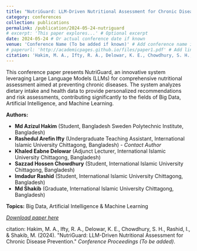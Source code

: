 ```yaml
---
title: "NutriGuard: LLM-Driven Nutritional Assessment for Chronic Disease Prevention"
category: conferences
collection: publications
permalink: /publication/2024-05-24-nutriguard
# excerpt: 'This paper explores...' # Optional excerpt
date: 2024-05-24 # Or actual conference date if known
venue: 'Conference Name (To be added if known)' # Add conference name if known
# paperurl: 'http://academicpages.github.io/files/paper1.pdf' # Add link if available
citation: 'Hakim, M. A., Ifty, R. A., Delowar, K. E., Chowdhury, S. H., Rashid, I., & Shakib, M. (2024). &quot;NutriGuard: LLM-Driven Nutritional Assessment for Chronic Disease Prevention.&quot; <i>Conference Proceedings (To be added)</i>.'
---
```


This conference paper presents NutriGuard, an innovative system leveraging Large Language Models (LLMs) for comprehensive nutritional assessment aimed at preventing chronic diseases. The system analyzes dietary intake and health data to provide personalized recommendations and risk assessments, contributing significantly to the fields of Big Data, Artificial Intelligence, and Machine Learning.

**Authors:**

*   **Md Azizul Hakim** (Student, Bangladesh Sweden Polytechnic Institute, Bangladesh)
*   **Rashedul Arefin Ifty** (Undergraduate Teaching Assistant, International Islamic University Chittagong, Bangladesh) - *Contact Author*
*   **Khaled Eabne Delowar** (Adjunct Lecturer, International Islamic University Chittagong, Bangladesh)
*   **Sazzad Hossen Chowdhury** (Student, International Islamic University Chittagong, Bangladesh)
*   **Imdadur Rashid** (Student, International Islamic University Chittagong, Bangladesh)
*   **Md Shakib** (Graduate, International Islamic University Chittagong, Bangladesh)

**Topics:** Big Data, Artificial Intelligence & Machine Learning

*[Download paper here](http://academicpages.github.io/files/paper1.pdf)*

citation: Hakim, M. A., Ifty, R. A., Delowar, K. E., Chowdhury, S. H., Rashid, I., & Shakib, M. (2024). "NutriGuard: LLM-Driven Nutritional Assessment for Chronic Disease Prevention." <i>Conference Proceedings (To be added)</i>.
